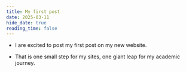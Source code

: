 ```yaml
---
title: My first post
date: 2025-03-11
hide_date: true
reading_time: false
---
```


- I are excited to post my first post on my new website. 

- That is one small step for my sites, one giant leap for my academic journey.



